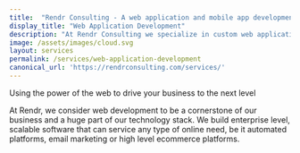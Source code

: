 ```yaml
---
title:  "Rendr Consulting - A web application and mobile app development company"
display_title: "Web Application Development"
description: "At Rendr Consulting we specialize in custom web application development, mobile app development, custom software development, and technology consulting."
image: /assets/images/cloud.svg
layout: services
permalink: /services/web-application-development
canonical_url: 'https://rendrconsulting.com/services/'
---
```

Using the power of the web to drive your business to the next level

At Rendr, we consider web development to be a cornerstone of our business and a huge part of our technology stack. We build enterprise level, scalable software that can service any type of online need, be it automated platforms, email marketing or high level ecommerce platforms. 